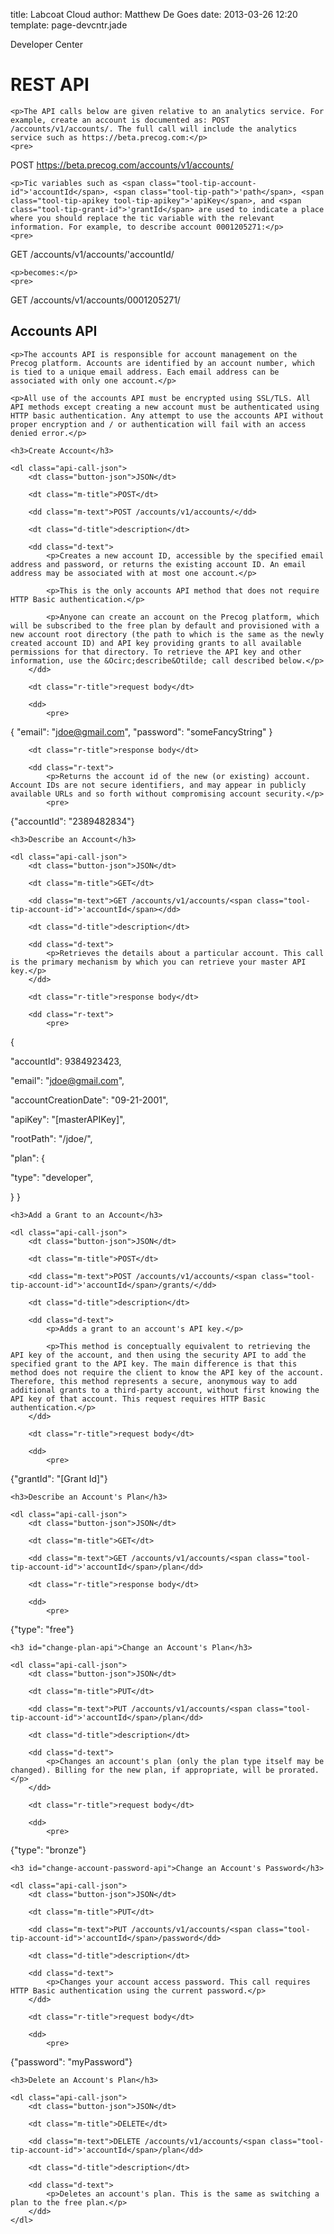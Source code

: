 title: Labcoat Cloud
author: Matthew De Goes
date: 2013-03-26 12:20
template: page-devcntr.jade

<div id="body">
    <span class="page-title">Developer Center</span>
    <h1>REST API</h1>

    <p>The API calls below are given relative to an analytics service. For example, create an account is documented as: POST /accounts/v1/accounts/. The full call will include the analytics service such as https://beta.precog.com:</p>
    <pre>
POST https://beta.precog.com/accounts/v1/accounts/
</pre>

    <p>Tic variables such as <span class="tool-tip-account-id">'accountId</span>, <span class="tool-tip-path">'path</span>, <span class="tool-tip-apikey tool-tip-apikey">'apiKey</span>, and <span class="tool-tip-grant-id">'grantId</span> are used to indicate a place where you should replace the tic variable with the relevant information. For example, to describe account 0001205271:</p>
    <pre>
GET /accounts/v1/accounts/<span class="tool-tip-account-id">'accountId</span>/
</pre>

    <p>becomes:</p>
    <pre>
GET /accounts/v1/accounts/0001205271/
</pre>
    <h2>Accounts API</h2>

    <p>The accounts API is responsible for account management on the Precog platform. Accounts are identified by an account number, which is tied to a unique email address. Each email address can be associated with only one account.</p>

    <p>All use of the accounts API must be encrypted using SSL/TLS. All API methods except creating a new account must be authenticated using HTTP basic authentication. Any attempt to use the accounts API without proper encryption and / or authentication will fail with an access denied error.</p>

    <h3>Create Account</h3>

    <dl class="api-call-json">
        <dt class="button-json">JSON</dt>

        <dt class="m-title">POST</dt>

        <dd class="m-text">POST /accounts/v1/accounts/</dd>

        <dt class="d-title">description</dt>

        <dd class="d-text">
            <p>Creates a new account ID, accessible by the specified email address and password, or returns the existing account ID. An email address may be associated with at most one account.</p>

            <p>This is the only accounts API method that does not require HTTP Basic authentication.</p>

            <p>Anyone can create an account on the Precog platform, which will be subscribed to the free plan by default and provisioned with a new account root directory (the path to which is the same as the newly created account ID) and API key providing grants to all available permissions for that directory. To retrieve the API key and other information, use the &Ocirc;describe&Otilde; call described below.</p>
        </dd>

        <dt class="r-title">request body</dt>

        <dd>
            <pre>
{
"email": "jdoe@gmail.com",
"password": "someFancyString"
}
</pre>
        </dd>

        <dt class="r-title">response body</dt>

        <dd class="r-text">
            <p>Returns the account id of the new (or existing) account. Account IDs are not secure identifiers, and may appear in publicly available URLs and so forth without compromising account security.</p>
            <pre>
{"accountId": "2389482834"}
</pre>
        </dd>
    </dl>

    <h3>Describe an Account</h3>

    <dl class="api-call-json">
        <dt class="button-json">JSON</dt>

        <dt class="m-title">GET</dt>

        <dd class="m-text">GET /accounts/v1/accounts/<span class="tool-tip-account-id">'accountId</span></dd>

        <dt class="d-title">description</dt>

        <dd class="d-text">
            <p>Retrieves the details about a particular account. This call is the primary mechanism by which you can retrieve your master API key.</p>
        </dd>

        <dt class="r-title">response body</dt>

        <dd class="r-text">
            <pre>
{

"accountId": 9384923423,

"email": "jdoe@gmail.com",

"accountCreationDate": "09-21-2001",

"apiKey": "[masterAPIKey]",

"rootPath": "/jdoe/",

"plan": {

"type": "developer",

}
}
</pre>
        </dd>
    </dl>

    <h3>Add a Grant to an Account</h3>

    <dl class="api-call-json">
        <dt class="button-json">JSON</dt>

        <dt class="m-title">POST</dt>

        <dd class="m-text">POST /accounts/v1/accounts/<span class="tool-tip-account-id">'accountId</span>/grants/</dd>

        <dt class="d-title">description</dt>

        <dd class="d-text">
            <p>Adds a grant to an account's API key.</p>

            <p>This method is conceptually equivalent to retrieving the API key of the account, and then using the security API to add the specified grant to the API key. The main difference is that this method does not require the client to know the API key of the account. Therefore, this method represents a secure, anonymous way to add additional grants to a third-party account, without first knowing the API key of that account. This request requires HTTP Basic authentication.</p>
        </dd>

        <dt class="r-title">request body</dt>

        <dd>
            <pre>
{"grantId": "[Grant Id]"}
</pre>
        </dd>
    </dl>

    <h3>Describe an Account's Plan</h3>

    <dl class="api-call-json">
        <dt class="button-json">JSON</dt>

        <dt class="m-title">GET</dt>

        <dd class="m-text">GET /accounts/v1/accounts/<span class="tool-tip-account-id">'accountId</span>/plan</dd>

        <dt class="r-title">response body</dt>

        <dd>
            <pre>
{"type": "free"}
</pre>
        </dd>
    </dl>

    <h3 id="change-plan-api">Change an Account's Plan</h3>

    <dl class="api-call-json">
        <dt class="button-json">JSON</dt>

        <dt class="m-title">PUT</dt>

        <dd class="m-text">PUT /accounts/v1/accounts/<span class="tool-tip-account-id">'accountId</span>/plan</dd>

        <dt class="d-title">description</dt>

        <dd class="d-text">
            <p>Changes an account's plan (only the plan type itself may be changed). Billing for the new plan, if appropriate, will be prorated.</p>
        </dd>

        <dt class="r-title">request body</dt>

        <dd>
            <pre>
{"type": "bronze"}
</pre>
        </dd>
    </dl>

    <h3 id="change-account-password-api">Change an Account's Password</h3>

    <dl class="api-call-json">
        <dt class="button-json">JSON</dt>

        <dt class="m-title">PUT</dt>

        <dd class="m-text">PUT /accounts/v1/accounts/<span class="tool-tip-account-id">'accountId</span>/password</dd>

        <dt class="d-title">description</dt>

        <dd class="d-text">
            <p>Changes your account access password. This call requires HTTP Basic authentication using the current password.</p>
        </dd>

        <dt class="r-title">request body</dt>

        <dd>
            <pre>
{"password": "myPassword"}
</pre>
        </dd>
    </dl>

    <h3>Delete an Account's Plan</h3>

    <dl class="api-call-json">
        <dt class="button-json">JSON</dt>

        <dt class="m-title">DELETE</dt>

        <dd class="m-text">DELETE /accounts/v1/accounts/<span class="tool-tip-account-id">'accountId</span>/plan</dd>

        <dt class="d-title">description</dt>

        <dd class="d-text">
            <p>Deletes an account's plan. This is the same as switching a plan to the free plan.</p>
        </dd>
    </dl>
</div>